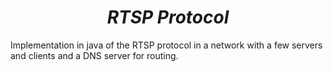<h1 align="center"> <em>RTSP Protocol</em> </h1>   
Implementation in java of the RTSP protocol in a network with a few servers and clients and a DNS server for routing.
